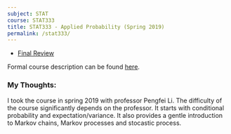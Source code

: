 ```yaml
---
subject: STAT
course: STAT333
title: STAT333 - Applied Probability (Spring 2019)
permalink: /stat333/
---
```


- [Final Review](/stat333finalnotes/)

Formal course description can be found [here](https://ugradcalendar.uwaterloo.ca/courses/STAT/333).

### My Thoughts:

I took the course in spring 2019 with professor Pengfei Li. The difficulty of the course significantly depends on the professor. It starts with conditional probability and expectation/variance. It also provides a gentle introduction to Markov chains, Markov processes and stocastic process.
